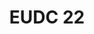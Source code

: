 ---
title: "EUDC 22"
year: 2022
lang: "English"
tab: "https://eudc2022.calicotab.com/"
country: "Croatia"
city: "Zagreb"
authors: ['Emma Lucas', 'Matt Hazell', 'Klaudia Maciejewska', 'Lior Sokol', 'Marta Vasić', 'Mukhtar Tashkenbayev']
isMajor: True
layout: "tournament"
categories: ["tournaments"]
---